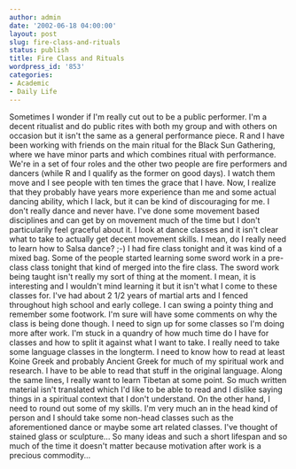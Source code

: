 ```yaml
---
author: admin
date: '2002-06-18 04:00:00'
layout: post
slug: fire-class-and-rituals
status: publish
title: Fire Class and Rituals
wordpress_id: '853'
categories:
- Academic
- Daily Life
---
```


Sometimes I wonder if I'm really cut out to be a public performer. I'm a
decent ritualist and do public rites with both my group and with others
on occasion but it isn't the same as a general performance piece. R and
I have been working with friends on the main ritual for the Black Sun
Gathering, where we have minor parts and which combines ritual with
performance. We're in a set of four roles and the other two people are
fire performers and dancers (while R and I qualify as the former on good
days). I watch them move and I see people with ten times the grace that
I have. Now, I realize that they probably have years more experience
than me and some actual dancing ability, which I lack, but it can be
kind of discouraging for me. I don't really dance and never have. I've
done some movement based disciplines and can get by on movement much of
the time but I don't particularily feel graceful about it. I look at
dance classes and it isn't clear what to take to actually get decent
movement skills. I mean, do I really need to learn how to Salsa dance?
;-) I had fire class tonight and it was kind of a mixed bag. Some of the
people started learning some sword work in a pre-class class tonight
that kind of merged into the fire class. The sword work being taught
isn't really my sort of thing at the moment. I mean, it is interesting
and I wouldn't mind learning it but it isn't what I come to these
classes for. I've had about 2 1/2 years of martial arts and I fenced
throughout high school and early college. I can swing a pointy thing and
remember some footwork. I'm sure will have some comments on why the
class is being done though. I need to sign up for some classes so I'm
doing more after work. I'm stuck in a quandry of how much time do I have
for classes and how to split it against what I want to take. I really
need to take some language classes in the longterm. I need to know how
to read at least Koine Greek and probably Ancient Greek for much of my
spiritual work and research. I have to be able to read that stuff in the
original language. Along the same lines, I really want to learn Tibetan
at some point. So much written material isn't translated which I'd like
to be able to read and I dislike saying things in a spiritual context
that I don't understand. On the other hand, I need to round out some of
my skills. I'm very much an in the head kind of person and I should take
some non-head classes such as the aforementioned dance or maybe some art
related classes. I've thought of stained glass or sculpture... So many
ideas and such a short lifespan and so much of the time it doesn't
matter because motivation after work is a precious commodity...
